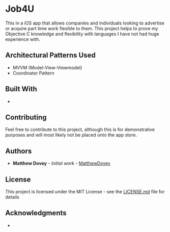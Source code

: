 # Job4U

This in a iOS app that allows companies and individuals looking to advertise or acquire part time work flexible to them. This project helps to prove my Objective C knowledge and flexibility with languages I have not had huge experience with.

## Architectural Patterns Used

* MVVM (Model-View-Viewmodel)
* Coordinator Pattern

## Built With

* 

## Contributing

Feel free to contribute to this project, although this is for demonstrative purposes and will most likely not be placed onto the app store.

## Authors

* **Matthew Dovey** - *Initial work* - [MatthewDovey](https://github.com/MatthewDovey)

## License

This project is licensed under the MIT License - see the [LICENSE.md](LICENSE.md) file for details

## Acknowledgments

* 
